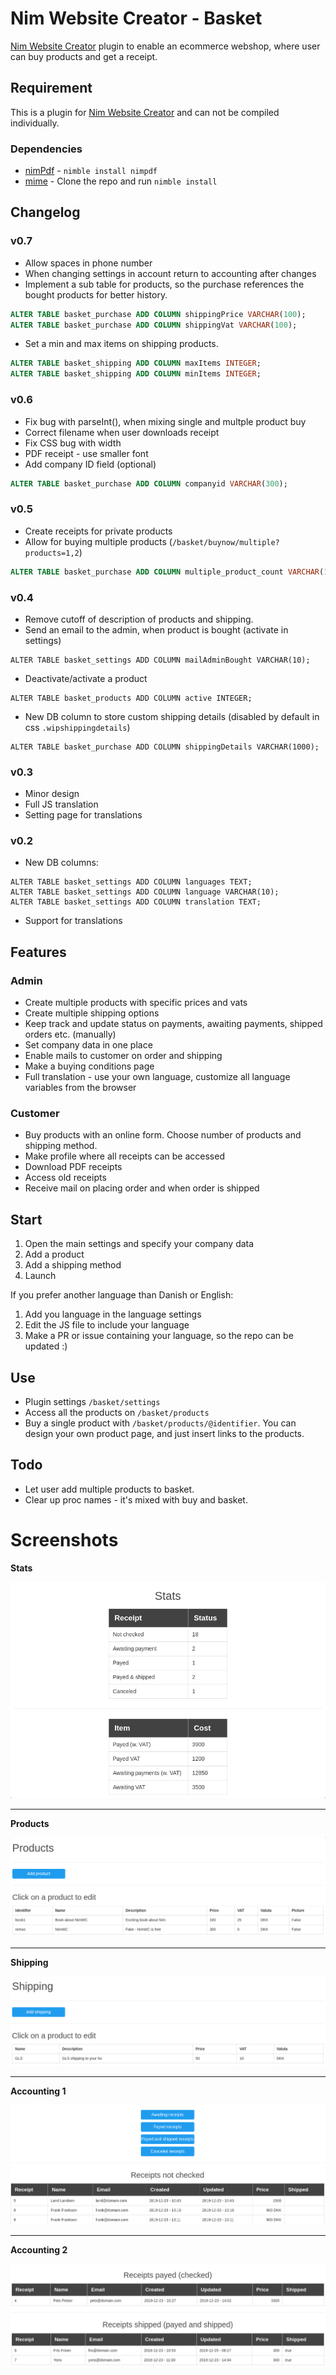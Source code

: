 # Nim Website Creator - Basket
[Nim Website Creator](https://github.com/ThomasTJdev/nim_websitecreator) plugin to enable an ecommerce webshop, where user can buy products and get a receipt.

## Requirement
This is a plugin for [Nim Website Creator](https://github.com/ThomasTJdev/nim_websitecreator) and can not be compiled individually.

### Dependencies

* [nimPdf](https://github.com/jangko/nimpdf) - `nimble install nimpdf`
* [mime](https://github.com/enthus1ast/nimMime) - Clone the repo and run `nimble install`


## Changelog
### v0.7
* Allow spaces in phone number
* When changing settings in account return to accounting after changes
* Implement a sub table for products, so the purchase references the bought products for better history.
```sql
ALTER TABLE basket_purchase ADD COLUMN shippingPrice VARCHAR(100);
ALTER TABLE basket_purchase ADD COLUMN shippingVat VARCHAR(100);
```
* Set a min and max items on shipping products.
```sql
ALTER TABLE basket_shipping ADD COLUMN maxItems INTEGER;
ALTER TABLE basket_shipping ADD COLUMN minItems INTEGER;
```

### v0.6
* Fix bug with parseInt(), when mixing single and multple product buy
* Correct filename when user downloads receipt
* Fix CSS bug with width
* PDF receipt - use smaller font
* Add company ID field (optional)
```sql
ALTER TABLE basket_purchase ADD COLUMN companyid VARCHAR(300);
```


### v0.5
* Create receipts for private products
* Allow for buying multiple products (`/basket/buynow/multiple?products=1,2`)

```sql
ALTER TABLE basket_purchase ADD COLUMN multiple_product_count VARCHAR(100);
```


### v0.4
* Remove cutoff of description of products and shipping.
* Send an email to the admin, when product is bought (activate in settings)
```
ALTER TABLE basket_settings ADD COLUMN mailAdminBought VARCHAR(10);
```
* Deactivate/activate a product
```
ALTER TABLE basket_products ADD COLUMN active INTEGER;
```
* New DB column to store custom shipping details (disabled by default in css `.wipshippingdetails`)
```
ALTER TABLE basket_purchase ADD COLUMN shippingDetails VARCHAR(1000);
```

### v0.3
* Minor design
* Full JS translation
* Setting page for translations

### v0.2
* New DB columns:
```
ALTER TABLE basket_settings ADD COLUMN languages TEXT;
ALTER TABLE basket_settings ADD COLUMN language VARCHAR(10);
ALTER TABLE basket_settings ADD COLUMN translation TEXT;
```
* Support for translations

## Features

### Admin

* Create multiple products with specific prices and vats
* Create multiple shipping options
* Keep track and update status on payments, awaiting payments, shipped orders etc. (manually)
* Set company data in one place
* Enable mails to customer on order and shipping
* Make a buying conditions page
* Full translation - use your own language, customize all language variables from the browser

### Customer

* Buy products with an online form. Choose number of products and shipping method.
* Make profile where all receipts can be accessed
* Download PDF receipts
* Access old receipts
* Receive mail on placing order and when order is shipped

## Start

1) Open the main settings and specify your company data
2) Add a product
3) Add a shipping method
4) Launch

If you prefer another language than Danish or English:
1) Add you language in the language settings
2) Edit the JS file to include your language
3) Make a PR or issue containing your language, so the repo can be updated :)

## Use

* Plugin settings `/basket/settings`
* Access all the products on `/basket/products`
* Buy a single product with `/basket/products/@identifier`. You can design your own product page, and just insert links to the products.

## Todo

* Let user add multiple products to basket.
* Clear up proc names - it's mixed with buy and basket.

# Screenshots

**Stats**

![stats](screenshots/stats.png)

___

**Products**

![products](screenshots/products.png)

___

**Shipping**

![shipping](screenshots/shipping.png)

___

**Accounting 1**

![accounting1](screenshots/accounting1.png)

___

**Accounting 2**

![accounting2](screenshots/accounting2.png)